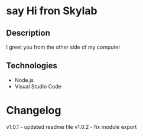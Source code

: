 # say Hi fron Skylab

## Description

I greet you from the other side of my computer

## Technologies

- Node.js
- Visual Studio Code

# Changelog

v1.0.1 - updated readme file
v1.0.2 - fix module export
